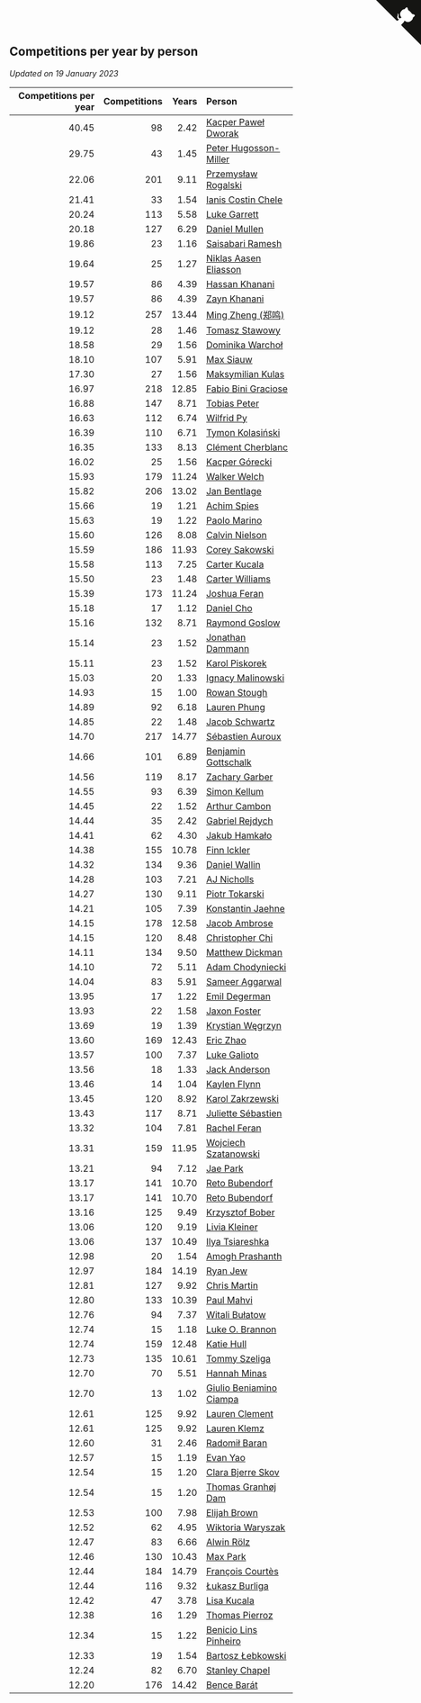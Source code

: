 ## Competitions per year by person

*Updated on 19 January 2023*

| Competitions per year | Competitions | Years | Person |
| ---: | ---: | ---: | :--- |
| 40.45 | 98 | 2.42 | [Kacper Paweł Dworak](https://www.worldcubeassociation.org/persons/2020DWOR01) |
| 29.75 | 43 | 1.45 | [Peter Hugosson-Miller](https://www.worldcubeassociation.org/persons/2021HUGO01) |
| 22.06 | 201 | 9.11 | [Przemysław Rogalski](https://www.worldcubeassociation.org/persons/2013ROGA02) |
| 21.41 | 33 | 1.54 | [Ianis Costin Chele](https://www.worldcubeassociation.org/persons/2021CHEL01) |
| 20.24 | 113 | 5.58 | [Luke Garrett](https://www.worldcubeassociation.org/persons/2017GARR05) |
| 20.18 | 127 | 6.29 | [Daniel Mullen](https://www.worldcubeassociation.org/persons/2016MULL04) |
| 19.86 | 23 | 1.16 | [Saisabari Ramesh](https://www.worldcubeassociation.org/persons/2021RAME01) |
| 19.64 | 25 | 1.27 | [Niklas Aasen Eliasson](https://www.worldcubeassociation.org/persons/2021ELIA01) |
| 19.57 | 86 | 4.39 | [Hassan Khanani](https://www.worldcubeassociation.org/persons/2018KHAN26) |
| 19.57 | 86 | 4.39 | [Zayn Khanani](https://www.worldcubeassociation.org/persons/2018KHAN28) |
| 19.12 | 257 | 13.44 | [Ming Zheng (郑鸣)](https://www.worldcubeassociation.org/persons/2009ZHEN11) |
| 19.12 | 28 | 1.46 | [Tomasz Stawowy](https://www.worldcubeassociation.org/persons/2021STAW01) |
| 18.58 | 29 | 1.56 | [Dominika Warchoł](https://www.worldcubeassociation.org/persons/2021WARC01) |
| 18.10 | 107 | 5.91 | [Max Siauw](https://www.worldcubeassociation.org/persons/2017SIAU02) |
| 17.30 | 27 | 1.56 | [Maksymilian Kulas](https://www.worldcubeassociation.org/persons/2021KULA02) |
| 16.97 | 218 | 12.85 | [Fabio Bini Graciose](https://www.worldcubeassociation.org/persons/2010GRAC02) |
| 16.88 | 147 | 8.71 | [Tobias Peter](https://www.worldcubeassociation.org/persons/2014PETE03) |
| 16.63 | 112 | 6.74 | [Wilfrid Py](https://www.worldcubeassociation.org/persons/2016PYWI01) |
| 16.39 | 110 | 6.71 | [Tymon Kolasiński](https://www.worldcubeassociation.org/persons/2016KOLA02) |
| 16.35 | 133 | 8.13 | [Clément Cherblanc](https://www.worldcubeassociation.org/persons/2014CHER05) |
| 16.02 | 25 | 1.56 | [Kacper Górecki](https://www.worldcubeassociation.org/persons/2021GORE01) |
| 15.93 | 179 | 11.24 | [Walker Welch](https://www.worldcubeassociation.org/persons/2011WELC01) |
| 15.82 | 206 | 13.02 | [Jan Bentlage](https://www.worldcubeassociation.org/persons/2010BENT01) |
| 15.66 | 19 | 1.21 | [Achim Spies](https://www.worldcubeassociation.org/persons/2021SPIE01) |
| 15.63 | 19 | 1.22 | [Paolo Marino](https://www.worldcubeassociation.org/persons/2021MARI04) |
| 15.60 | 126 | 8.08 | [Calvin Nielson](https://www.worldcubeassociation.org/persons/2014NIEL03) |
| 15.59 | 186 | 11.93 | [Corey Sakowski](https://www.worldcubeassociation.org/persons/2011SAKO01) |
| 15.58 | 113 | 7.25 | [Carter Kucala](https://www.worldcubeassociation.org/persons/2015KUCA01) |
| 15.50 | 23 | 1.48 | [Carter Williams](https://www.worldcubeassociation.org/persons/2021WILL06) |
| 15.39 | 173 | 11.24 | [Joshua Feran](https://www.worldcubeassociation.org/persons/2011FERA01) |
| 15.18 | 17 | 1.12 | [Daniel Cho](https://www.worldcubeassociation.org/persons/2021CHOD01) |
| 15.16 | 132 | 8.71 | [Raymond Goslow](https://www.worldcubeassociation.org/persons/2014GOSL01) |
| 15.14 | 23 | 1.52 | [Jonathan Dammann](https://www.worldcubeassociation.org/persons/2021DAMM01) |
| 15.11 | 23 | 1.52 | [Karol Piskorek](https://www.worldcubeassociation.org/persons/2021PISK01) |
| 15.03 | 20 | 1.33 | [Ignacy Malinowski](https://www.worldcubeassociation.org/persons/2021MALI02) |
| 14.93 | 15 | 1.00 | [Rowan Stough](https://www.worldcubeassociation.org/persons/2022STOU01) |
| 14.89 | 92 | 6.18 | [Lauren Phung](https://www.worldcubeassociation.org/persons/2016PHUN02) |
| 14.85 | 22 | 1.48 | [Jacob Schwartz](https://www.worldcubeassociation.org/persons/2021SCHW01) |
| 14.70 | 217 | 14.77 | [Sébastien Auroux](https://www.worldcubeassociation.org/persons/2008AURO01) |
| 14.66 | 101 | 6.89 | [Benjamin Gottschalk](https://www.worldcubeassociation.org/persons/2016GOTT01) |
| 14.56 | 119 | 8.17 | [Zachary Garber](https://www.worldcubeassociation.org/persons/2014GARB01) |
| 14.55 | 93 | 6.39 | [Simon Kellum](https://www.worldcubeassociation.org/persons/2016KELL12) |
| 14.45 | 22 | 1.52 | [Arthur Cambon](https://www.worldcubeassociation.org/persons/2021CAMB01) |
| 14.44 | 35 | 2.42 | [Gabriel Rejdych](https://www.worldcubeassociation.org/persons/2020REJD01) |
| 14.41 | 62 | 4.30 | [Jakub Hamkało](https://www.worldcubeassociation.org/persons/2018HAMK01) |
| 14.38 | 155 | 10.78 | [Finn Ickler](https://www.worldcubeassociation.org/persons/2012ICKL01) |
| 14.32 | 134 | 9.36 | [Daniel Wallin](https://www.worldcubeassociation.org/persons/2013WALL03) |
| 14.28 | 103 | 7.21 | [AJ Nicholls](https://www.worldcubeassociation.org/persons/2015NICH04) |
| 14.27 | 130 | 9.11 | [Piotr Tokarski](https://www.worldcubeassociation.org/persons/2013TOKA01) |
| 14.21 | 105 | 7.39 | [Konstantin Jaehne](https://www.worldcubeassociation.org/persons/2015JAEH01) |
| 14.15 | 178 | 12.58 | [Jacob Ambrose](https://www.worldcubeassociation.org/persons/2010AMBR01) |
| 14.15 | 120 | 8.48 | [Christopher Chi](https://www.worldcubeassociation.org/persons/2014CHIC01) |
| 14.11 | 134 | 9.50 | [Matthew Dickman](https://www.worldcubeassociation.org/persons/2013DICK01) |
| 14.10 | 72 | 5.11 | [Adam Chodyniecki](https://www.worldcubeassociation.org/persons/2017CHOD02) |
| 14.04 | 83 | 5.91 | [Sameer Aggarwal](https://www.worldcubeassociation.org/persons/2017AGGA01) |
| 13.95 | 17 | 1.22 | [Emil Degerman](https://www.worldcubeassociation.org/persons/2021DEGE01) |
| 13.93 | 22 | 1.58 | [Jaxon Foster](https://www.worldcubeassociation.org/persons/2021FOST01) |
| 13.69 | 19 | 1.39 | [Krystian Węgrzyn](https://www.worldcubeassociation.org/persons/2021WEGR01) |
| 13.60 | 169 | 12.43 | [Eric Zhao](https://www.worldcubeassociation.org/persons/2010ZHAO19) |
| 13.57 | 100 | 7.37 | [Luke Galioto](https://www.worldcubeassociation.org/persons/2015GALI02) |
| 13.56 | 18 | 1.33 | [Jack Anderson](https://www.worldcubeassociation.org/persons/2021ANDE05) |
| 13.46 | 14 | 1.04 | [Kaylen Flynn](https://www.worldcubeassociation.org/persons/2022FLYN01) |
| 13.45 | 120 | 8.92 | [Karol Zakrzewski](https://www.worldcubeassociation.org/persons/2014ZAKR01) |
| 13.43 | 117 | 8.71 | [Juliette Sébastien](https://www.worldcubeassociation.org/persons/2014SEBA01) |
| 13.32 | 104 | 7.81 | [Rachel Feran](https://www.worldcubeassociation.org/persons/2015FERA01) |
| 13.31 | 159 | 11.95 | [Wojciech Szatanowski](https://www.worldcubeassociation.org/persons/2011SZAT01) |
| 13.21 | 94 | 7.12 | [Jae Park](https://www.worldcubeassociation.org/persons/2015PARK24) |
| 13.17 | 141 | 10.70 | [Reto Bubendorf](https://www.worldcubeassociation.org/persons/2012BUBE01) |
| 13.17 | 141 | 10.70 | [Reto Bubendorf](https://www.worldcubeassociation.org/persons/2012BUBE01) |
| 13.16 | 125 | 9.49 | [Krzysztof Bober](https://www.worldcubeassociation.org/persons/2013BOBE01) |
| 13.06 | 120 | 9.19 | [Livia Kleiner](https://www.worldcubeassociation.org/persons/2013KLEI03) |
| 13.06 | 137 | 10.49 | [Ilya Tsiareshka](https://www.worldcubeassociation.org/persons/2012TERE01) |
| 12.98 | 20 | 1.54 | [Amogh Prashanth](https://www.worldcubeassociation.org/persons/2021PRAS01) |
| 12.97 | 184 | 14.19 | [Ryan Jew](https://www.worldcubeassociation.org/persons/2008JEWR01) |
| 12.81 | 127 | 9.92 | [Chris Martin](https://www.worldcubeassociation.org/persons/2013MART03) |
| 12.80 | 133 | 10.39 | [Paul Mahvi](https://www.worldcubeassociation.org/persons/2012MAHV01) |
| 12.76 | 94 | 7.37 | [Witali Bułatow](https://www.worldcubeassociation.org/persons/2015BUAT01) |
| 12.74 | 15 | 1.18 | [Luke O. Brannon](https://www.worldcubeassociation.org/persons/2021BRAN02) |
| 12.74 | 159 | 12.48 | [Katie Hull](https://www.worldcubeassociation.org/persons/2010HULL01) |
| 12.73 | 135 | 10.61 | [Tommy Szeliga](https://www.worldcubeassociation.org/persons/2012SZEL01) |
| 12.70 | 70 | 5.51 | [Hannah Minas](https://www.worldcubeassociation.org/persons/2017MINA04) |
| 12.70 | 13 | 1.02 | [Giulio Beniamino Ciampa](https://www.worldcubeassociation.org/persons/2022CIAM01) |
| 12.61 | 125 | 9.92 | [Lauren Clement](https://www.worldcubeassociation.org/persons/2013KLEM01) |
| 12.61 | 125 | 9.92 | [Lauren Klemz](https://www.worldcubeassociation.org/persons/2013KLEM01) |
| 12.60 | 31 | 2.46 | [Radomił Baran](https://www.worldcubeassociation.org/persons/2020BARA02) |
| 12.57 | 15 | 1.19 | [Evan Yao](https://www.worldcubeassociation.org/persons/2021YAOE02) |
| 12.54 | 15 | 1.20 | [Clara Bjerre Skov](https://www.worldcubeassociation.org/persons/2021SKOV01) |
| 12.54 | 15 | 1.20 | [Thomas Granhøj Dam](https://www.worldcubeassociation.org/persons/2021DAMT01) |
| 12.53 | 100 | 7.98 | [Elijah Brown](https://www.worldcubeassociation.org/persons/2015BROW03) |
| 12.52 | 62 | 4.95 | [Wiktoria Waryszak](https://www.worldcubeassociation.org/persons/2018WARY01) |
| 12.47 | 83 | 6.66 | [Alwin Rölz](https://www.worldcubeassociation.org/persons/2016ROLZ01) |
| 12.46 | 130 | 10.43 | [Max Park](https://www.worldcubeassociation.org/persons/2012PARK03) |
| 12.44 | 184 | 14.79 | [François Courtès](https://www.worldcubeassociation.org/persons/2008COUR01) |
| 12.44 | 116 | 9.32 | [Łukasz Burliga](https://www.worldcubeassociation.org/persons/2013BURL01) |
| 12.42 | 47 | 3.78 | [Lisa Kucala](https://www.worldcubeassociation.org/persons/2019KUCA01) |
| 12.38 | 16 | 1.29 | [Thomas Pierroz](https://www.worldcubeassociation.org/persons/2021PIER01) |
| 12.34 | 15 | 1.22 | [Benicio Lins Pinheiro](https://www.worldcubeassociation.org/persons/2021PINH01) |
| 12.33 | 19 | 1.54 | [Bartosz Łebkowski](https://www.worldcubeassociation.org/persons/2021LEBK01) |
| 12.24 | 82 | 6.70 | [Stanley Chapel](https://www.worldcubeassociation.org/persons/2016CHAP04) |
| 12.20 | 176 | 14.42 | [Bence Barát](https://www.worldcubeassociation.org/persons/2008BARA01) |


<a href="https://github.com/jonatanklosko/wca_statistics" class="github-corner" aria-label="View source on Github"><svg width="80" height="80" viewBox="0 0 250 250" style="fill:#151513; color:#fff; position: absolute; top: 0; border: 0; right: 0;" aria-hidden="true"><path d="M0,0 L115,115 L130,115 L142,142 L250,250 L250,0 Z"></path><path d="M128.3,109.0 C113.8,99.7 119.0,89.6 119.0,89.6 C122.0,82.7 120.5,78.6 120.5,78.6 C119.2,72.0 123.4,76.3 123.4,76.3 C127.3,80.9 125.5,87.3 125.5,87.3 C122.9,97.6 130.6,101.9 134.4,103.2" fill="currentColor" style="transform-origin: 130px 106px;" class="octo-arm"></path><path d="M115.0,115.0 C114.9,115.1 118.7,116.5 119.8,115.4 L133.7,101.6 C136.9,99.2 139.9,98.4 142.2,98.6 C133.8,88.0 127.5,74.4 143.8,58.0 C148.5,53.4 154.0,51.2 159.7,51.0 C160.3,49.4 163.2,43.6 171.4,40.1 C171.4,40.1 176.1,42.5 178.8,56.2 C183.1,58.6 187.2,61.8 190.9,65.4 C194.5,69.0 197.7,73.2 200.1,77.6 C213.8,80.2 216.3,84.9 216.3,84.9 C212.7,93.1 206.9,96.0 205.4,96.6 C205.1,102.4 203.0,107.8 198.3,112.5 C181.9,128.9 168.3,122.5 157.7,114.1 C157.9,116.9 156.7,120.9 152.7,124.9 L141.0,136.5 C139.8,137.7 141.6,141.9 141.8,141.8 Z" fill="currentColor" class="octo-body"></path></svg></a><style>.github-corner:hover .octo-arm{animation:octocat-wave 560ms ease-in-out}@keyframes octocat-wave{0%,100%{transform:rotate(0)}20%,60%{transform:rotate(-25deg)}40%,80%{transform:rotate(10deg)}}@media (max-width:500px){.github-corner:hover .octo-arm{animation:none}.github-corner .octo-arm{animation:octocat-wave 560ms ease-in-out}}</style>

